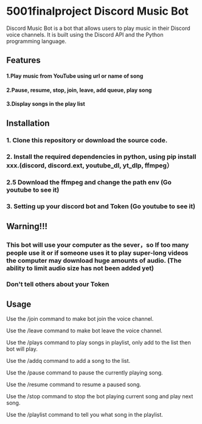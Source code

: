 # 5001finalproject Discord Music Bot
Discord Music Bot is a bot that allows users to play music in their Discord voice channels. It is built using the Discord API and the Python programming language.
## Features
#### 1.Play music from YouTube using url or name of song
#### 2.Pause, resume, stop, join, leave, add queue, play song
#### 3.Display songs in the play list

## Installation
### 1. Clone this repository or download the source code.
### 2. Install the required dependencies in python, using pip install xxx.(discord, discord.ext, youtube_dl, yt_dlp, ffmpeg）
### 2.5 Download the ffmpeg and change the path env   (Go youtube to see it)
### 3. Setting up your discord bot and Token          (Go youtube to see it)

## Warning!!!
### This bot will use your computer as the sever，so If too many people use it or if someone uses it to play super-long videos the computer may download huge amounts of audio. (The ability to limit audio size has not been added yet)
### Don't tell others about your Token

## Usage
Use the /join command to make bot join the voice channel.

Use the /leave command to make bot leave the voice channel.

Use the /plays command to play songs in playlist, only add to the list then bot will play.

Use the /addq command to add a song to the list.

Use the /pause command to pause the currently playing song.

Use the /resume command to resume a paused song.

Use the /stop command to stop the bot playing current song and play next song.

Use the /playlist command to tell you what song in the playlist.

